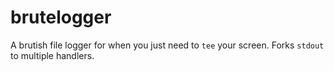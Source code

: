 # brutelogger

A brutish file logger for when you just need to `tee` your screen. Forks `stdout` to multiple handlers.

